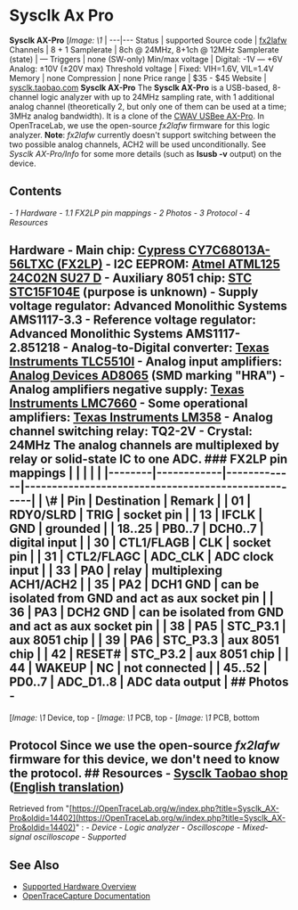 # Sysclk Ax Pro
**Sysclk AX-Pro** [*Image: \1* |
---|---
Status | supported
Source code | [fx2lafw](http://github.com/OpenTraceLab/?p=OpenTraceCapture.git;a=tree;f=src/hardware/fx2lafw)
Channels | 8 + 1
Samplerate | 8ch @ 24MHz, 8+1ch @ 12MHz
Samplerate (state) | —
Triggers | none (SW-only)
Min/max voltage | Digital: -1V — +6V
Analog: ±10V (±20V max)
Threshold voltage | Fixed: VIH=1.6V, VIL=1.4V
Memory | none
Compression | none
Price range | $35 - $45
Website | [sysclk.taobao.com](http://sysclk.taobao.com/)
**Sysclk AX-Pro** The **Sysclk AX-Pro** is a USB-based, 8-channel logic analyzer with up to 24MHz sampling rate, with 1 additional analog channel (theoretically 2, but only one of them can be used at a time; 3MHz analog bandwidth). It is a clone of the [CWAV USBee AX-Pro](https://OpenTraceLab.org/w/index.php?title=CWAV_USBee_AX-Pro&action=edit&redlink=1 "CWAV USBee AX-Pro \(page does not exist\)"). In OpenTraceLab, we use the open-source *fx2lafw* firmware for this logic analyzer. **Note**: *fx2lafw* currently doesn't support switching between the two possible analog channels, ACH2 will be used unconditionally. See *Sysclk AX-Pro/Info* for some more details (such as **lsusb -v** output) on the device.
## Contents
\- *1 Hardware* \- *1.1 FX2LP pin mappings* \- *2 Photos* \- *3 Protocol* \- *4 Resources*
## Hardware \- **Main chip**: [Cypress CY7C68013A-56LTXC (FX2LP)](http://www.cypress.com/?docID=45142) \- **I2C EEPROM**: [Atmel ATML125 24C02N SU27 D](http://www.atmel.com/Images/doc0180.pdf‎) \- **Auxiliary 8051 chip**: [STC STC15F104E](http://www.stcmcu.com/datasheet/stc/STC-AD-PDF/STC15F204EA-series-english.pdf) (purpose is unknown) \- **Supply voltage regulator**: Advanced Monolithic Systems AMS1117-3.3 \- **Reference voltage regulator**: Advanced Monolithic Systems AMS1117-2.851218 \- **Analog-to-Digital converter**: [Texas Instruments TLC5510I](http://www.ti.com/lit/ds/symlink/tlc5510.pdf) \- **Analog input amplifiers**: [Analog Devices AD8065](http://www.analog.com/static/imported-files/data_sheets/AD8065_8066.pdf) (SMD marking "HRA") \- **Analog amplifiers negative supply**: [Texas Instruments LMC7660](http://www.ti.com/lit/ds/symlink/lmc7660.pdf) \- **Some operational amplifiers**: [Texas Instruments LM358](http://www.ti.com/lit/ds/symlink/lm158-n.pdf) \- **Analog channel switching relay**: TQ2-2V \- **Crystal**: 24MHz The analog channels are multiplexed by relay or solid-state IC to one ADC. ### FX2LP pin mappings | | | | | |--------|------------|-------------|----------------------------------------------------| | \\# | Pin | Destination | Remark | | 01 | RDY0/SLRD | TRIG | socket pin | | 13 | IFCLK | GND | grounded | | 18..25 | PB0..7 | DCH0..7 | digital input | | 30 | CTL1/FLAGB | CLK | socket pin | | 31 | CTL2/FLAGC | ADC_CLK | ADC clock input | | 33 | PA0 | relay | multiplexing ACH1/ACH2 | | 35 | PA2 | DCH1 GND | can be isolated from GND and act as aux socket pin | | 36 | PA3 | DCH2 GND | can be isolated from GND and act as aux socket pin | | 38 | PA5 | STC_P3.1 | aux 8051 chip | | 39 | PA6 | STC_P3.3 | aux 8051 chip | | 42 | RESET# | STC_P3.2 | aux 8051 chip | | 44 | WAKEUP | NC | not connected | | 45..52 | PD0..7 | ADC_D1..8 | ADC data output | ## Photos \-
[*Image: \1*
Device, top
\-
[*Image: \1*
PCB, top
\-
[*Image: \1*
PCB, bottom
## Protocol Since we use the open-source *fx2lafw* firmware for this device, we don't need to know the protocol. ## Resources \- [Sysclk Taobao shop](http://sysclk.taobao.com/) ([English translation](http://translate.google.com/translate?sl=zh-CN&tl=en&js=n&prev=_t&hl=en&ie=UTF-8&layout=2&eotf=1&u=http://sysclk.taobao.com/&act=url))
Retrieved from "[https://OpenTraceLab.org/w/index.php?title=Sysclk_AX-Pro&oldid=14402](https://OpenTraceLab.org/w/index.php?title=Sysclk_AX-Pro&oldid=14402)"
: \- *Device* \- *Logic analyzer* \- *Oscilloscope* \- *Mixed-signal oscilloscope* \- *Supported*
## See Also
- [Supported Hardware Overview](../supported-hardware.md)
- [OpenTraceCapture Documentation](../../opentracecapture/overview.md)

